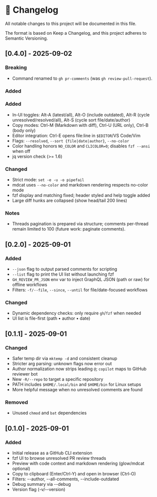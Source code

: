 # 📝 Changelog

All notable changes to this project will be documented in this file.

The format is based on Keep a Changelog, and this project adheres to Semantic Versioning.

## [0.4.0] - 2025-09-02

### Breaking

- Command renamed to `gh pr-comments` (was `gh review-pull-request`).

### Added

### Added

- In-UI toggles: Alt-A (latest/all), Alt-O (include outdated), Alt-R (cycle unresolved/resolved/all), Alt-S (cycle sort file/date/author)
- Copy modes: Ctrl-M (Markdown with diff), Ctrl-U (URL only), Ctrl-B (body only)
- Editor integration: Ctrl-E opens file:line in `$EDITOR`/VS Code/Vim
- Flags: `--resolved`, `--sort {file|date|author}`, `--no-color`
- Color handling honors `NO_COLOR` and `CLICOLOR=0`; disables `fzf --ansi` when off
- jq version check (>= 1.6)

### Changed

- Strict mode: `set -e -u -o pipefail`
- mdcat uses `--no-color` and markdown rendering respects no-color mode
- fzf display and matching fixed; header styled and help toggle added
- Large diff hunks are collapsed (show head/tail 200 lines)

### Notes

- Threads pagination is prepared via structure; comments per-thread remain limited to 100 (future work: paginate comments).

## [0.2.0] - 2025-09-01

### Added

- `--json` flag to output parsed comments for scripting
- `--list` flag to print the UI list without launching fzf
- `GH_REVIEW_PR_JSON` env var to inject GraphQL JSON (path or raw) for offline workflows
- Filters: `-f/--file`, `--since`, `--until` for file/date-focused workflows

### Changed

- Dynamic dependency checks: only require `gh`/`fzf` when needed
- UI list is file-first (path • author • date)

## [0.1.1] - 2025-09-01

### Changed

- Safer temp dir via `mktemp -d` and consistent cleanup
- Stricter arg parsing: unknown flags now error out
- Author normalization now strips leading `@`; `copilot` maps to GitHub reviewer bot
- New `-R/--repo` to target a specific repository
- PATH includes `$HOME/.local/bin` and `$HOME/bin` for Linux setups
- More helpful message when no unresolved comments are found

### Removed

- Unused `chmod` and `bat` dependencies

## [0.1.0] - 2025-09-01

### Added

- Initial release as a GitHub CLI extension
- fzf UI to browse unresolved PR review threads
- Preview with code context and markdown rendering (glow/mdcat optional)
- Copy to clipboard (Enter/Ctrl-Y) and open in browser (Ctrl-O)
- Filters: --author, --all-comments, --include-outdated
- Debug summary via --debug
- Version flag (-v/--version)
